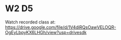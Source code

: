 # W2 D5

Watch recorded class at:
https://drive.google.com/file/d/1V4diRQsOawVELOQR-OgEyLbpyKX6LHGh/view?usp=drivesdk
